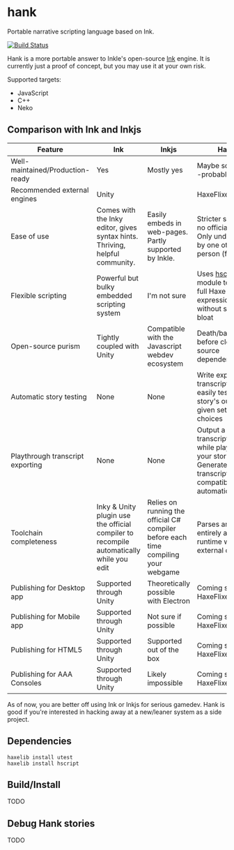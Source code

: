 # hank
Portable narrative scripting language based on Ink.

[![Build Status](https://travis-ci.com/NQNStudios/hank.svg?branch=master)](https://travis-ci.com/NQNStudios/hank)

Hank is a more portable answer to Inkle's open-source [Ink](http://github.com/inkle/ink)
engine. It is currently just a proof of concept, but you may use it at your own risk.

Supported targets:

* JavaScript
* C++
* Neko

## Comparison with Ink and Inkjs

|Feature|Ink|Inkjs|Hank|
|-------|---|-----|----|
|Well-maintained/Production-ready|Yes|Mostly yes|Maybe someday--probably never|
|Recommended external engines|Unity| |HaxeFlixel|
|Ease of use|Comes with the Inky editor, gives syntax hints. Thriving, helpful community.|Easily embeds in web-pages. Partly supported by Inkle.|Stricter syntax, no official editor. Only understood by one other person (for now)|
|Flexible scripting|Powerful but bulky embedded scripting system|I'm not sure|Uses [hscript](https://github.com/HaxeFoundation/hscript) module to allow full Haxe expressions inline without scope bloat|
|Open-source purism|Tightly coupled with Unity|Compatible with the Javascript webdev ecosystem|Death/bankruptcy before closed-source dependencies|
|Automatic story testing|None|None|Write expected transcripts to easily test your story's output given sets of choices|
|Playthrough transcript exporting|None|None|Output a transcript to a file while playing your story. Generated transcripts are compatible with automatic testing.|
|Toolchain completeness|Inky & Unity plugin use the official compiler to recompile automatically while you edit|Relies on running the official C# compiler before each time compiling your webgame|Parses and runs entirely at runtime without external compiler|
|Publishing for Desktop app|Supported through Unity|Theoretically possible with Electron|Coming soon with HaxeFlixel|
|Publishing for Mobile app|Supported through Unity|Not sure if possible|Coming soon with HaxeFlixel|
|Publishing for HTML5|Supported through Unity|Supported out of the box|Coming soon with HaxeFlixel|
|Publishing for AAA Consoles|Supported through Unity|Likely impossible|Coming soon with HaxeFlixel|

As of now, you are better off using Ink or Inkjs for serious gamedev. Hank is good if you're interested in hacking away at a new/leaner system as a side project.

## Dependencies

```
haxelib install utest
haxelib install hscript
```

## Build/Install

TODO

## Debug Hank stories

TODO
